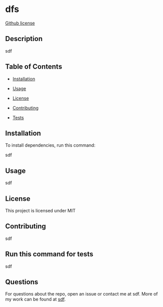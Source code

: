 # dfs
[Github license](https://img.shields.io/badge/license/license-MIT-blue.svg)

## Description

sdf

## Table of Contents

* [Installation](#installation)

* [Usage](#usage)


* [License](#license)


* [Contributing](#contributing)

* [Tests](#tests)

## Installation

To install dependencies, run this command:

sdf

## Usage

sdf

## License
    
  This project is licensed under MIT

## Contributing

sdf

## Run this command for tests

sdf

## Questions

For questions about the repo, open an issue or contact me at sdf. More of my work can be found at [sdf](https://github.com/sdf/).
